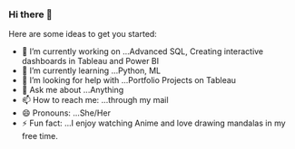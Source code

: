 ### Hi there 👋



Here are some ideas to get you started:

- 🔭 I’m currently working on ...Advanced SQL, Creating interactive dashboards in Tableau and Power BI
- 🌱 I’m currently learning ...Python, ML
- 🤔 I’m looking for help with ...Portfolio Projects on Tableau
- 💬 Ask me about ...Anything
- 📫 How to reach me: ...through my mail
- 😄 Pronouns: ...She/Her
- ⚡ Fun fact: ...I enjoy watching Anime and love drawing mandalas in my free time.
